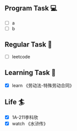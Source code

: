 

## Program Task  💻
- [ ] a
- [ ] b

## Regular Task  🤡
- [ ] leetcode

## Learning Task 🎯
- [x] learn 《劳动法-特殊劳动合同》

## Life 🏄
- [x] 1A-211李科欣
- [x] watch 《水浒传》